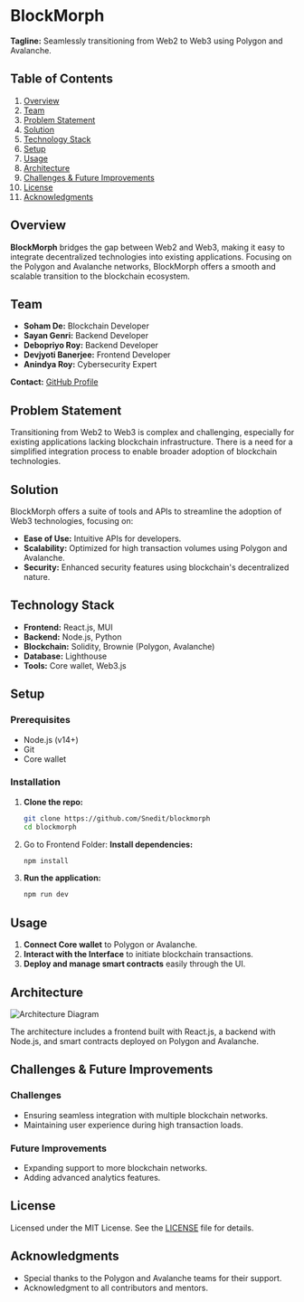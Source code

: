 # BlockMorph

**Tagline:** Seamlessly transitioning from Web2 to Web3 using Polygon and Avalanche.

## Table of Contents
1. [Overview](#overview)
2. [Team](#team)
3. [Problem Statement](#problem-statement)
4. [Solution](#solution)
5. [Technology Stack](#technology-stack)
6. [Setup](#setup)
7. [Usage](#usage)
8. [Architecture](#architecture)
9. [Challenges & Future Improvements](#challenges--future-improvements)
10. [License](#license)
11. [Acknowledgments](#acknowledgments)

## Overview

**BlockMorph** bridges the gap between Web2 and Web3, making it easy to integrate decentralized technologies into existing applications. Focusing on the Polygon and Avalanche networks, BlockMorph offers a smooth and scalable transition to the blockchain ecosystem.

## Team

- **Soham De:** Blockchain Developer
- **Sayan Genri:** Backend Developer
- **Debopriyo Roy:** Backend Developer
- **Devjyoti Banerjee:** Frontend Developer
- **Anindya Roy:** Cybersecurity Expert

**Contact:** [GitHub Profile](https://github.com/Snedit)

## Problem Statement

Transitioning from Web2 to Web3 is complex and challenging, especially for existing applications lacking blockchain infrastructure. There is a need for a simplified integration process to enable broader adoption of blockchain technologies.

## Solution

BlockMorph offers a suite of tools and APIs to streamline the adoption of Web3 technologies, focusing on:
- **Ease of Use:** Intuitive APIs for developers.
- **Scalability:** Optimized for high transaction volumes using Polygon and Avalanche.
- **Security:** Enhanced security features using blockchain's decentralized nature.

## Technology Stack

- **Frontend:** React.js, MUI
- **Backend:** Node.js, Python
- **Blockchain:** Solidity, Brownie (Polygon, Avalanche)
- **Database:** Lighthouse
- **Tools:** Core wallet, Web3.js

## Setup

### Prerequisites
- Node.js (v14+)
- Git
- Core wallet

### Installation

1. **Clone the repo:**
    ```bash
    git clone https://github.com/Snedit/blockmorph
    cd blockmorph
    ```

2. Go to Frontend Folder:
   **Install dependencies:**
    ```bash
    npm install
    ```
4. **Run the application:**
    ```bash
    npm run dev
    ```

## Usage

1. **Connect Core wallet** to Polygon or Avalanche.
2. **Interact with the Interface** to initiate blockchain transactions.
3. **Deploy and manage smart contracts** easily through the UI.

## Architecture

![Architecture Diagram](link-to-architecture-diagram)

The architecture includes a frontend built with React.js, a backend with Node.js, and smart contracts deployed on Polygon and Avalanche.

## Challenges & Future Improvements

### Challenges
- Ensuring seamless integration with multiple blockchain networks.
- Maintaining user experience during high transaction loads.

### Future Improvements
- Expanding support to more blockchain networks.
- Adding advanced analytics features.

## License

Licensed under the MIT License. See the [LICENSE](LICENSE) file for details.

## Acknowledgments

- Special thanks to the Polygon and Avalanche teams for their support.
- Acknowledgment to all contributors and mentors.
